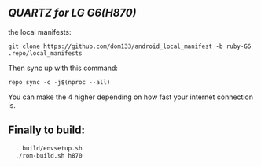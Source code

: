 _QUARTZ for LG G6(H870)_
---------------------------

the local manifests:

	git clone https://github.com/dom133/android_local_manifest -b ruby-G6 .repo/local_manifests

Then sync up with this command:

	repo sync -c -j$(nproc --all) 
	
You can make the 4 higher depending on how fast your internet connection is. 

Finally to build:
-----------------

```bash
  . build/envsetup.sh
  ./rom-build.sh h870
```
